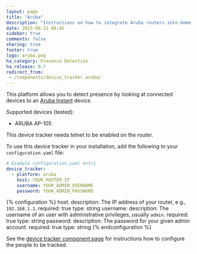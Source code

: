 ```yaml
---
layout: page
title: "Aruba"
description: "Instructions on how to integrate Aruba routers into Home Assistant."
date: 2015-08-31 08:45
sidebar: true
comments: false
sharing: true
footer: true
logo: aruba.png
ha_category: Presence Detection
ha_release: 0.7
redirect_from:
 - /components/device_tracker.aruba/
---
```



This platform allows you to detect presence by looking at connected devices to an [Aruba Instant](http://www.arubanetworks.com/products/networking/aruba-instant/) device.

Supported devices (tested):

- ARUBA AP-105

<p class='note warning'>
This device tracker needs telnet to be enabled on the router.
</p>

To use this device tracker in your installation, add the following to your `configuration.yaml` file:

```yaml
# Example configuration.yaml entry
device_tracker:
  - platform: aruba
    host: YOUR_ROUTER_IP
    username: YOUR_ADMIN_USERNAME
    password: YOUR_ADMIN_PASSWORD
```

{% configuration %}
host:
  description: The IP address of your router, e.g., `192.168.1.1`.
  required: true
  type: string
username:
  description: The username of an user with administrative privileges, usually `admin`.
  required: true
  type: string
password:
  description: The password for your given admin account.
  required: true
  type: string
{% endconfiguration %}

See the [device tracker component page](/components/device_tracker/) for instructions how to configure the people to be tracked.
